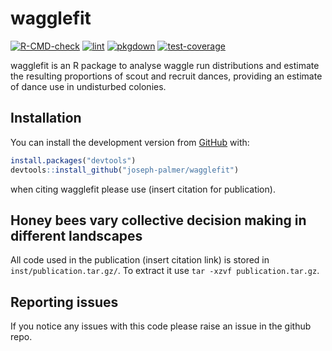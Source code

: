 
# wagglefit

[![R-CMD-check](https://github.com/joseph-palmer/wagglefit/actions/workflows/check-standard.yaml/badge.svg)](https://github.com/joseph-palmer/wagglefit/actions/workflows/check-standard.yaml)
[![lint](https://github.com/joseph-palmer/wagglefit/actions/workflows/lint.yaml/badge.svg)](https://github.com/joseph-palmer/wagglefit/actions/workflows/lint.yaml)
[![pkgdown](https://github.com/joseph-palmer/wagglefit/actions/workflows/pkgdown.yaml/badge.svg)](https://github.com/joseph-palmer/wagglefit/actions/workflows/pkgdown.yaml)
[![test-coverage](https://github.com/joseph-palmer/wagglefit/actions/workflows/test-coverage.yaml/badge.svg)](https://github.com/joseph-palmer/wagglefit/actions/workflows/test-coverage.yaml)

wagglefit is an R package to analyse waggle run distributions and
estimate the resulting proportions of scout and recruit dances,
providing an estimate of dance use in undisturbed colonies.

## Installation

You can install the development version from
[GitHub](https://github.com/) with:

``` r
install.packages("devtools")
devtools::install_github("joseph-palmer/wagglefit")
```

when citing wagglefit please use (insert citation for publication).

## Honey bees vary collective decision making in different landscapes

All code used in the publication (insert citation link) is stored in
`inst/publication.tar.gz/`. To extract it use `tar -xzvf
publication.tar.gz`.

## Reporting issues

If you notice any issues with this code please raise an issue in the
github repo.
